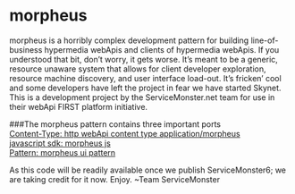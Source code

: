 morpheus
========
morpheus is a horribly complex development pattern for building line-of-business hypermedia webApis and clients of hypermedia webApis. If you understood that bit, don’t worry, it gets worse. It’s meant to be a generic, resource unaware system that allows for client developer exploration, resource machine discovery, and user interface load-out. It’s fricken’ cool and some developers have left the project in fear we have started Skynet. This is a development project by the ServiceMonster.net team for use in their webApi FIRST platform initiative.

###The morpheus pattern contains three important ports  
[Content-Type: http webApi content type application/morpheus](https://github.com/jskowalski/morpheus/tree/master/morpheus-content-type)  
[javascript sdk: morpheus js](https://github.com/jskowalski/morpheus/tree/master/morpheus-js)  
[Pattern: morpheus ui pattern](https://github.com/jskowalski/morpheus/tree/master/morpheus-ui)

As this code will be readily available once we publish ServiceMonster6; we are taking credit for it now. Enjoy. 
~Team ServiceMonster
